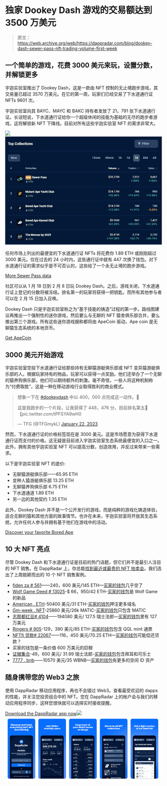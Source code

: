 # 独家 Dookey Dash 游戏的交易额达到 3500 万美元

> 原文：<https://web.archive.org/web/https://dappradar.com/blog/dookey-dash-sewer-pass-nft-trading-volume-first-week>

## 一个简单的游戏，花费 3000 美元来玩，设置分数，并解锁更多

宇迦实验室推出了 Dookey Dash，这是一款由 NFT 控制的无止境跑步游戏，其交易量已超过 3570 万美元。在它的第一周，玩家们已经交易了下水道通行证 NFTs 9601 次。

宇迦实验室向其 BAYC、MAYC 和 BAKC 持有者发放了 21，791 张下水道通行证。长话短说，下水道通行证给你一个超级休闲的技能为基础的无尽的跑步者游戏，这将解锁新 NFT 下降线。目前对所有这些宇迦实验室 NFT 的需求非常大。

![](img/7413ea0a764071ef933d40584dd762ec.png)![](img/8ae94d02d13df64abd22b25ff7be67f4.png)

任何市场上列出的最便宜的下水道通行证 NFTs 将花费你 1.89 ETH 或刚刚超过 3000 美元。仅在过去的 24 小时内，这些通行证中就有 447 次换了钱包。对下水道通行证的需求似乎是不可否认的，这些给了一个永无止境的跑步游戏。

[More Sewer Pass data](https://web.archive.org/web/20230215222033/https://dappradar.com/ethereum/collectibles/sewer-pass)

社区可以从 1 月 18 日到 2 月 8 日玩 Dookey Dash。之后，游戏关闭，下水道通行证上登记的分数将被冻结。排名第一的玩家将获得一把钥匙，而所有其他参与者可以在 2 月 15 日加入召唤。

Dookey Dash 只是宇迦实验室称之为“基于技能的铸造”过程的第一步。路线图建议再推出一个强制性的迷你游戏，然后要么与无聊的 NFT 猿舍俱乐部合并，要么推出第三个游戏。所有这些迷你游戏据称都将由 ApeCoin 驱动，Ape coin 是无聊猿生态系统的本地货币。

[Get ApeCoin](https://web.archive.org/web/20230215222033/https://dappradar.com/hub/token/eth/APE/ETH?from=0x4d224452801aced8b2f0aebe155379bb5d594381)

## 3000 美元开始游戏

宇迦实验室空投下水道通行证给那些持有无聊猿游艇俱乐部或 NFT 变异猿游艇俱乐部的人。根据玩家持有的物品，玩家可以获得一点奖励。他们还举办了一个无聊的猿养狗俱乐部，他们可以期待额外的刺激。毫不奇怪，一些人将这种机制称为“付费取胜”，这是一种在移动游戏行业取得胜利的商业模式。

> 想象一下在 [#dookeydash](https://web.archive.org/web/20230215222033/https://twitter.com/hashtag/dookeydash?src=hash&ref_src=twsrc%5Etfw) 中以 400，000 点完成这一动作。🤯
> 
> 这是我跑步的一个片段，让我获得了 448，476 分，目前排名第五🙏【pic.twitter.com/tPFSYA9wH0 
> 
> — TFG (@TFGmykL) [January 22, 2023](https://web.archive.org/web/20230215222033/https://twitter.com/TFGmykL/status/1617118705678446599?ref_src=twsrc%5Etfw)

然而，下水道通行证的价格标签现在是 3000 美元。这是市场愿意为获得下水道通行证而支付的价格。这无疑是目前进入宇迦实验室生态系统最便宜的入口之一。此外，拥有其他宇迦实验室 NFT 可以提高分数，创造效用，并反过来带来一些需求。

以下是宇迦实验室 NFT 的底价:

*   无聊猿游艇俱乐部——65.95 ETH
*   变种人猿游艇俱乐部 13.25 ETH
*   无聊猿养狗俱乐部 6.75 ETH
*   下水道通道 1.89 ETH
*   另一边的其他契约 1.35 ETH

此外，Dookey Dash 并不是一个公开发行的游戏，而是纯粹的游戏化铸造体验，适合无聊的猿和其他方面的故事情节。也许在未来，宇迦实验室将开放其生态系统，允许任何人参与并拥有基于他们在游戏中的活动。

[Discover your favorite Bored Ape](https://web.archive.org/web/20230215222033/https://dappradar.com/ethereum/collectibles/bored-ape-yacht-club)

## 10 大 NFT 亮点

尽管 Dookey Dash 和下水道通行证是目前的热门话题，但它们并不是最引人注目的 NFT 销售。在 DappRadar 上，你总能[找到最近或最贵的 NFT 拍卖会](https://web.archive.org/web/20230215222033/https://dappradar.com/nft/sales)。我们选出了上周脱颖而出的 10 个 NFT 销售案例。

*   [fiden za # 561](https://web.archive.org/web/20230215222033/https://dappradar.com/hub/assets/eth/0xa7d8d9ef8d8ce8992df33d8b8cf4aebabd5bd270/78000561)——240，600 美元/145 ETH—[买家的钱包](https://web.archive.org/web/20230215222033/https://dappradar.com/hub/wallet/eth/0x1061c9caf9c6c0af925636098ddea1055d1952ea)几乎空了
*   [Wolf Game Deed # 13025](https://web.archive.org/web/20230215222033/https://dappradar.com/hub/assets/eth/0x2c88aa0956bc9813505d73575f653f69ada60923/13025)-$ 66，950/42 ETH-[买家的钱包](https://web.archive.org/web/20230215222033/https://dappradar.com/hub/wallet/eth/0xa7ad4296d9f41434d1982a4c4cd98df88121858f)是 Wolf Game 的新品
*   [American . ETH](https://web.archive.org/web/20230215222033/https://dappradar.com/hub/assets/eth/0x57f1887a8bf19b14fc0df6fd9b2acc9af147ea85/5464167787027335866648967224014420170157301512578653367253601789891021882048)-50400 美元/31 ETH-[买家的钱包](https://web.archive.org/web/20230215222033/https://dappradar.com/hub/wallet/eth/0x3a43f8a3118544e8a523a06b965e46da0b1b0abe)押注更多域名
*   [Gm-week . NFT](https://web.archive.org/web/20230215222033/https://dappradar.com/hub/assets/polygon/0xa9a6a3626993d487d2dbda3173cf58ca1a9d9e9f/110072960033378161455312714081268330026411104173252914076297919504426449565215)-25860 美元/26k MATIC-[买家的钱包](https://web.archive.org/web/20230215222033/https://dappradar.com/hub/wallet/polygon/0x47639c44fc5880045c2a981cf62e31ef692f5558)只包含 MATIC
*   [志那都红豆# 4104](https://web.archive.org/web/20230215222033/https://dappradar.com/hub/assets/eth/0xed5af388653567af2f388e6224dc7c4b3241c544/4104)——194080 美元/ 127.5 瑞士法郎—[买家的钱包](https://web.archive.org/web/20230215222033/https://dappradar.com/hub/wallet/eth/0x2079c29be9c8095042edb95f293b5b510203d6ce)里有 127 万美元
*   [Ringers # 905](https://web.archive.org/web/20230215222033/https://dappradar.com/hub/assets/eth/0xa7d8d9ef8d8ce8992df33d8b8cf4aebabd5bd270/13000905)-129，390 美元/85 ETH-[买家的钱包](https://web.archive.org/web/20230215222033/https://dappradar.com/hub/assets/eth/0xa7d8d9ef8d8ce8992df33d8b8cf4aebabd5bd270/13000905)包含 QQL mint 通票
*   [NFTfi 贷款# 22067](https://web.archive.org/web/20230215222033/https://dappradar.com/hub/assets/eth/0x5660e206496808f7b5cdb8c56a696a96ae5e9b23/10145108386847586813)——116，450 美元/70.25 ETH—[买家的钱包](https://web.archive.org/web/20230215222033/https://dappradar.com/hub/wallet/eth/0xc9ff792d842ce164478d810437834725e4aa330e)可能偿还贷款？
*   买家的钱包是一条价值 600 万美元的巨鲸
*   [证据集合](https://web.archive.org/web/20230215222033/https://dappradar.com/hub/assets/eth/0x08d7c0242953446436f34b4c78fe9da38c73668d/662)-49，600 美元/ 31.99 瑞士法郎-[买家的钱包](https://web.archive.org/web/20230215222033/https://dappradar.com/hub/wallet/eth/0x420d6426e695f1d9eeba3693c465607819eb4417)包含拜耳和可乐士
*   [7777 . bnb](https://web.archive.org/web/20230215222033/https://dappradar.com/hub/assets/bsc/0xe3b1d32e43ce8d658368e2cbff95d57ef39be8a6/85949467339115089603144779785477181619893441704551277480484830508641507337400)——10570 美元/35 WBNB—[买家的钱包](https://web.archive.org/web/20230215222033/https://dappradar.com/hub/wallet/bsc/0x6ccfcff8dcbcc3a153dbda00420a872f1c2ef0c6)有更多的空间 ID 资产

## 随身携带您的 Web3 之旅

使用 DappRadar 移动应用程序，再也不会错过 Web3。查看最受欢迎的 dapps 的性能，并关注您投资组合中的 NFT。您在 DappRadar 上的帐户会与我们的移动应用程序同步，这样您很快就可以选择实时接收提醒。

[Download the DappRadar app now](https://web.archive.org/web/20230215222033/https://dappradar.app.link/blog)[](https://web.archive.org/web/20230215222033/https://play.google.com/store/apps/details?id=com.portfolio.dappradar)[![](img/a3634373d68930c5d4e8a7fce618f91f.png)<picture>![](img/a141443b11069cb4b3c9b504d7fec6ac.png)</picture>](https://web.archive.org/web/20230215222033/https://play.google.com/store/apps/details?id=com.portfolio.dappradar)